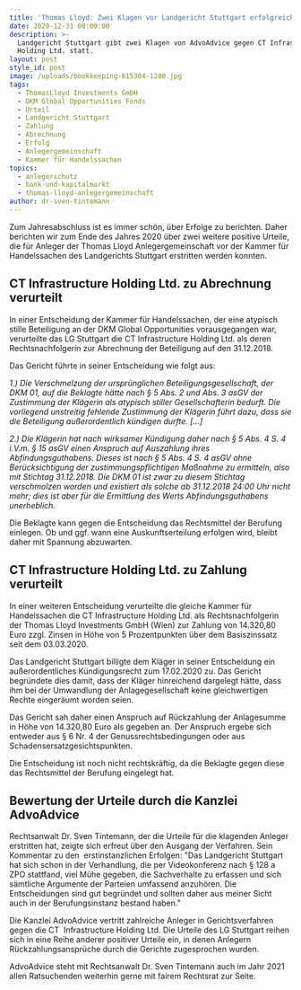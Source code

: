 ```yaml
---
title: 'Thomas Lloyd: Zwei Klagen vor Landgericht Stuttgart erfolgreich.'
date: 2020-12-31 00:00:00
description: >-
  Landgericht Stuttgart gibt zwei Klagen von AdvoAdvice gegen CT Infrastructure
  Holding Ltd. statt.
layout: post
style_id: post
image: /uploads/bookkeeping-615384-1280.jpg
tags:
  - ThomasLloyd Investments GmbH
  - DKM Global Opportunities Fonds
  - Urteil
  - Landgericht Stuttgart
  - Zahlung
  - Abrechnung
  - Erfolg
  - Anlegergemeinschaft
  - Kammer für Handelssachen
topics:
  - anlegerschutz
  - bank-und-kapitalmarkt
  - thomas-lloyd-anlegergemeinschaft
author: dr-sven-tintemann
---
```


Zum Jahresabschluss ist es immer schön, über Erfolge zu berichten. Daher berichten wir zum Ende des Jahres 2020 über zwei weitere positive Urteile, die für Anleger der Thomas Lloyd Anlegergemeinschaft vor der Kammer für Handelssachen des Landgerichts Stuttgart erstritten werden konnten.&nbsp;

## CT Infrastructure Holding Ltd. zu Abrechnung verurteilt

In einer Entscheidung der Kammer für Handelssachen, der eine atypisch stille Beteiligung an der DKM Global Opportunities vorausgegangen war, verurteilte das LG Stuttgart die CT Infrastructure Holding Ltd. als deren Rechtsnachfolgerin zur Abrechnung der Beteiligung auf den 31.12.2018.&nbsp;

Das Gericht führte in seiner Entscheidung wie folgt aus:&nbsp;

*1\.) Die Verschmelzung der ursprünglichen Beteiligungsgesellschaft, der DKM 01, auf die Beklagte hätte nach &sect; 5 Abs. 2 und Abs. 3 asGV der Zustimmung der Klägerin als atypisch stiller Gesellschafterin bedurft. Die vorliegend unstreitig fehlende Zustimmung der Klägerin führt dazu, dass sie die Beteiligung au&szlig;erordentlich kündigen durfte. \[…\]*

*2\.) Die Klägerin hat nach wirksamer Kündigung daher nach &sect; 5 Abs. 4 S. 4 i.V.m. &sect; 15 asGV einen Anspruch auf Auszahlung ihres Abfindungsguthabens. Dieses ist nach &sect; 5 Abs. 4 S. 4 asGV ohne Berücksichtigung der zustimmungspflichtigen Ma&szlig;nahme zu ermitteln, also mit Stichtag 31.12.2018. Die DKM 01 ist zwar zu diesem Stichtag verschmolzen worden und existiert als solche ab 31.12.2018 24:00 Uhr nicht mehr; dies ist aber für die Ermittlung des Werts Abfindungsguthabens unerheblich.*

Die Beklagte kann gegen die Entscheidung das Rechtsmittel der Berufung einlegen. Ob und ggf. wann eine Auskunftserteilung erfolgen wird, bleibt daher mit Spannung abzuwarten.&nbsp;

## CT Infrastructure Holding Ltd. zu Zahlung verurteilt

In einer weiteren Entscheidung verurteilte die gleiche Kammer für Handelssachen die CT Infrastructure Holding Ltd. als Rechtsnachfolgerin der Thomas Lloyd Investments GmbH (Wien) zur Zahlung von 14.320,80 Euro zzgl. Zinsen in Höhe von 5 Prozentpunkten über dem Basiszinssatz seit dem 03.03.2020.&nbsp;

Das Landgericht Stuttgart billigte dem Kläger in seiner Entscheidung ein au&szlig;erordentliches Kündigungsrecht zum 17.02.2020 zu. Das Gericht begründete dies damit, dass der Kläger hinreichend dargelegt hätte, dass ihm bei der Umwandlung der Anlagegesellschaft keine gleichwertigen Rechte eingeräumt worden seien.&nbsp;

Das Gericht sah daher einen Anspruch auf Rückzahlung der Anlagesumme in Höhe von 14.320,80 Euro als gegeben an. Der Anspruch ergebe sich entweder aus &sect; 6 Nr. 4 der Genussrechtsbedingungen oder aus Schadensersatzgesichtspunkten.&nbsp;

Die Entscheidung ist noch nicht rechtskräftig, da die Beklagte gegen diese das Rechtsmittel der Berufung eingelegt hat.&nbsp;

## Bewertung der Urteile durch die Kanzlei AdvoAdvice

Rechtsanwalt Dr. Sven Tintemann, der die Urteile für die klagenden Anleger erstritten hat, zeigte sich erfreut über den Ausgang der Verfahren. Sein Kommentar zu den&nbsp; erstinstanzlichen Erfolgen: "Das Landgericht Stuttgart hat sich schon in der Verhandlung, die per Videokonferenz nach &sect; 128 a ZPO stattfand, viel Mühe gegeben, die Sachverhalte zu erfassen und sich sämtliche Argumente der Parteien umfassend anzuhören. Die Entscheidungen sind gut begründet und sollten daher aus meiner Sicht auch in der Berufungsinstanz bestand haben."

Die Kanzlei AdvoAdvice vertritt zahlreiche Anleger in Gerichtsverfahren gegen die CT&nbsp; Infrastructure Holding Ltd. Die Urteile des LG Stuttgart reihen sich in eine Reihe anderer positiver Urteile ein, in denen Anlegern Rückzahlungsansprüche durch die Gerichte zugesprochen wurden.&nbsp;

AdvoAdvice steht mit Rechtsanwalt Dr. Sven Tintemann auch im Jahr 2021 allen Ratsuchenden weiterhin gerne mit fairem Rechtsrat zur Seite.&nbsp;
